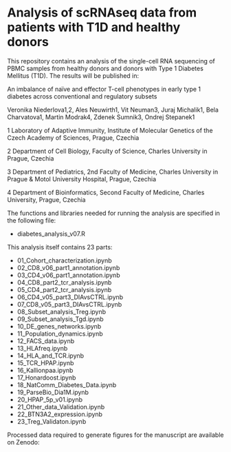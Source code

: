 # Analysis of scRNAseq data from patients with T1D and healthy donors
 This repository contains an analysis of the single-cell RNA sequencing of PBMC samples from healthy donors and donors with Type 1 Diabetes Mellitus (T1D). The results will be published in:

An imbalance of naïve and effector T-cell phenotypes in early type 1 diabetes across conventional and regulatory subsets 

Veronika Niederlova1,2, Ales Neuwirth1, Vit Neuman3, Juraj Michalik1, Bela Charvatova1, Martin Modrak4, Zdenek Sumnik3, Ondrej Stepanek1

1 Laboratory of Adaptive Immunity, Institute of Molecular Genetics of the Czech Academy of Sciences, Prague, Czechia

2 Department of Cell Biology, Faculty of Science, Charles University in Prague, Czechia

3 Department of Pediatrics, 2nd Faculty of Medicine, Charles University in Prague & Motol University Hospital, Prague, Czechia

4 Department of Bioinformatics, Second Faculty of Medicine, Charles University, Prague, Czechia


The functions and libraries needed for running the analysis are specified in the following file:
* diabetes_analysis_v07.R
  
This analysis itself contains 23 parts:
* 01_Cohort_characterization.ipynb
* 02_CD8_v06_part1_annotation.ipynb
* 03_CD4_v06_part1_annotation.ipynb
* 04_CD8_part2_tcr_analysis.ipynb
* 05_CD4_part2_tcr_analysis.ipynb
* 06_CD4_v05_part3_DIAvsCTRL.ipynb
* 07_CD8_v05_part3_DIAvsCTRL.ipynb
* 08_Subset_analysis_Treg.ipynb
* 09_Subset_analysis_Tgd.ipynb
* 10_DE_genes_networks.ipynb
* 11_Population_dynamics.ipynb
* 12_FACS_data.ipynb
* 13_HLAfreq.ipynb
* 14_HLA_and_TCR.ipynb
* 15_TCR_HPAP.ipynb
* 16_Kallionpaa.ipynb
* 17_Honardoost.ipynb
* 18_NatComm_Diabetes_Data.ipynb
* 19_ParseBio_Dia1M.ipynb
* 20_HPAP_5p_v01.ipynb
* 21_Other_data_Validation.ipynb
* 22_BTN3A2_expression.ipynb
* 23_Treg_Validaton.ipynb

Processed data required to generate figures for the manuscript are available on Zenodo: 

